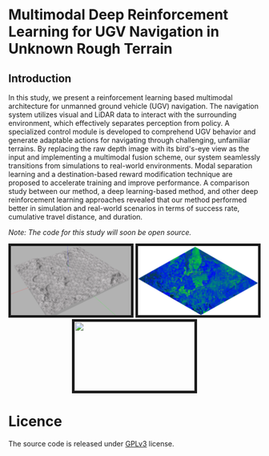 # Multimodal Deep Reinforcement Learning for UGV Navigation in Unknown Rough Terrain


## Introduction

In this study, we present a reinforcement learning based multimodal architecture for unmanned ground vehicle (UGV) navigation. The navigation system utilizes visual and LiDAR data to interact with the surrounding environment, which effectively separates perception from policy. A specialized control module is developed to comprehend UGV behavior and generate adaptable actions for navigating through challenging, unfamiliar terrains. By replacing the raw depth image with its bird's-eye view as the input and implementing a multimodal fusion scheme, our system seamlessly transitions from simulations to real-world environments. Modal separation learning and a destination-based reward modification technique are proposed to accelerate training and improve performance. A comparison study between our method, a deep learning-based method, and other deep reinforcement learning approaches revealed that our method performed better in simulation and real-world scenarios in terms of success rate, cumulative travel distance, and duration.

*Note: The code for this study will soon be open source.*

<p align = "center">
<img src="pictures/1.png" width = "240" height = "138" border="5" />
<img src="pictures/2.png" width = "240" height = "138" border="5" />
<img src="pictures/3.jpg" width = "240" height = "138" border="5" />
</p>

# Licence

The source code is released under [GPLv3](http://www.gnu.org/licenses/) license.